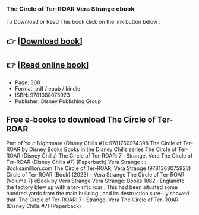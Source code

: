 ### The Circle of Ter-ROAR Vera Strange ebook

To Download or Read This book click on the link button below :

## 👉  [**[Download book](http://filesbooks.info/download.php?group=book&from=github.com&id=677369&lnk=1064 "Download book")**]

## 👉  [**[Read online book](http://filesbooks.info/download.php?group=book&from=github.com&id=677369&lnk=1064 "Read online book")**]


* Page: 368
* Format: pdf / epub / kindle
* ISBN: 9781368075923
* Publisher: Disney Publishing Group



## Free e-books to download The Circle of Ter-ROAR



 Part of Your Nightmare (Disney Chills #1): 9781760974398 
 The Circle of Ter-ROAR by Disney Books 
 Books in the Disney Chills series 
 The Circle of Ter-ROAR (Disney Chills) 
 The Circle of Ter-ROAR: 7 : Strange, Vera 
 The Circle of Ter-ROAR (Disney Chills #7) (Paperback) 
 Vera Strange : : Booksamillion.com 
 The Circle of Ter-ROAR, Vera Strange (9781368075923) 
 Circle of Ter-ROAR (Book) (2023) - Vera Strange 
 The Circle of Ter-ROAR (Volume 7) eBook by Vera Strange 
 Vera Strange: Books 1882 · ‎Englandto the factory blew up with a ter- rific roar . This had been situated some hundred yards from the main building , and its destruction sure- ly showed that 
 The Circle of Ter-ROAR: 7 : Strange, Vera 
 The Circle of Ter-ROAR (Disney Chills #7) (Paperback) 





